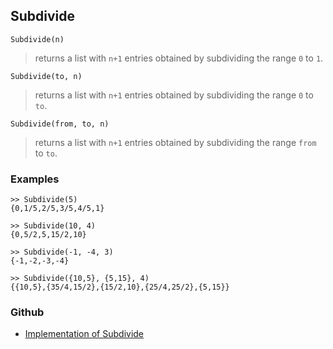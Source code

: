 ## Subdivide

```
Subdivide(n)
```

> returns a list with `n+1` entries obtained by subdividing the range `0` to `1`.
	
```
Subdivide(to, n)
```

> returns a list with `n+1` entries obtained by subdividing the range `0` to `to`.
	
```
Subdivide(from, to, n)
```

> returns a list with `n+1` entries obtained by subdividing the range `from` to `to`.

### Examples

```
>> Subdivide(5)
{0,1/5,2/5,3/5,4/5,1}

>> Subdivide(10, 4)
{0,5/2,5,15/2,10}

>> Subdivide(-1, -4, 3)
{-1,-2,-3,-4}

>> Subdivide({10,5}, {5,15}, 4)
{{10,5},{35/4,15/2},{15/2,10},{25/4,25/2},{5,15}}
```

### Github

* [Implementation of Subdivide](https://github.com/axkr/symja_android_library/blob/master/symja_android_library/matheclipse-core/src/main/java/org/matheclipse/core/builtin/ListFunctions.java#L6791) 
